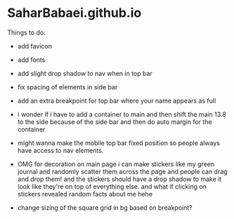 # SaharBabaei.github.io

Things to do:
- add favicon
- add fonts
- add slight drop shadow to nav when in top bar
- fix spacing of elements in side bar
- add an extra breakpoint for top bar where your name appears as full
- i wonder if i have to add a container to main and then shift the main 13.8 to the side because of the side bar and then do auto margin for the container
- might wanna make the mobile top bar fixed position so people always have access to nav elements. 
- OMG for decoration on main page i can make stickers like my green journal and randomly scatter them across the page and people can drag and drop them! and the stickers should have a drop shadow to make it look like they're on top of everything else. and what if clicking on stickers revealed random facts about me hehe

- change sizing of the square grid in bg based on breakpoint? 
